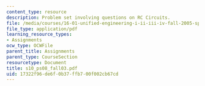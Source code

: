 ```yaml
---
content_type: resource
description: Problem set involving questions on RC Circuits.
file: /media/courses/16-01-unified-engineering-i-ii-iii-iv-fall-2005-spring-2006/17322f96de6f0b37ffb700f002cb67cd_s10_ps08_fall03.pdf
file_type: application/pdf
learning_resource_types:
- Assignments
ocw_type: OCWFile
parent_title: Assignments
parent_type: CourseSection
resourcetype: Document
title: s10_ps08_fall03.pdf
uid: 17322f96-de6f-0b37-ffb7-00f002cb67cd
---
```

